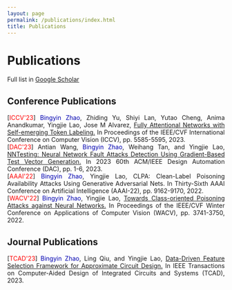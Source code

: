 ```yaml
---
layout: page
permalink: /publications/index.html
title: Publications
---
```


# Publications

Full list in [Google Scholar](https://scholar.google.com/citations?user=wAOPAEoAAAAJ&hl=en)


## Conference Publications
<p align="justify">
[<font color=Red>ICCV'23</font>] <font color=LigthSykBlue>Bingyin Zhao</font>, Zhiding Yu, Shiyi Lan, Yutao Cheng, Anima Anandkumar, Yingjie Lao, Jose M Alvarez, <a href="https://openaccess.thecvf.com/content/ICCV2023/papers/Zhao_Fully_Attentional_Networks_with_Self-emerging_Token_Labeling_ICCV_2023_paper.pdf">Fully Attentional Networks with Self-emerging Token Labeling.</a> In Proceedings of the IEEE/CVF International Conference on Computer Vision (ICCV), pp. 5585-5595, 2023.<br>
[<font color=Red>DAC'23</font>] Antian Wang, <font color=LigthSykBlue>Bingyin Zhao</font>, Weihang Tan, and Yingjie Lao, <a href="https://ieeexplore.ieee.org/abstract/document/10247885">NNTesting: Neural Network Fault Attacks Detection Using Gradient-Based Test Vector Generation.</a> In 2023 60th ACM/IEEE Design Automation Conference (DAC), pp. 1-6, 2023.<br>
[<font color=Red>AAAI'22</font>] <font color=LigthSykBlue>Bingyin Zhao</font>, Yingjie Lao, <a herf="https://ojs.aaai.org/index.php/AAAI/article/view/20902">CLPA: Clean-Label Poisoning Availability Attacks Using Generative Adversarial Nets.</a> In Thirty-Sixth AAAI Conference on Artificial Intelligence (AAAI-22), pp. 9162-9170, 2022.<br>
[<font color=Red>WACV'22</font>] <font color=LigthSykBlue>Bingyin Zhao</font>, Yingjie Lao, <a href="https://openaccess.thecvf.com/content/WACV2022/papers/Zhao_Towards_Class-Oriented_Poisoning_Attacks_Against_Neural_Networks_WACV_2022_paper.pdf">Towards Class-oriented Poisoning Attacks against Neural Networks.</a> In Proceedings of the IEEE/CVF Winter Conference on Applications of Computer Vision (WACV), pp. 3741-3750, 2022.

<br>



## Journal Publications
<p align="justify">
[<font color=Red>TCAD'23</font>] <font color=LigthSykBlue>Bingyin Zhao</font>, Ling Qiu, and Yingjie Lao, <a href="https://ieeexplore.ieee.org/stamp/stamp.jsp?arnumber=10077732">Data-Driven Feature Selection Framework for Approximate Circuit Design.</a> In IEEE Transactions on Computer-Aided Design of Integrated Circuits and Systems (TCAD), 2023.


<!---
<br>



## Patent

- Keshab K. Parhi, Xinmiao Zhang, **Tan, Weihang**., Antian Wang and Yingjie Lao., Regents of the University of Minnesota, Ohio State Innovation Foundation and Clemson University Research Foundation, 2023. [LOW-LATENCY POLYNOMIAL MODULO MULTIPLICATION OVER RING.](https://www.freepatentsonline.com/y2023/0236801.html) U.S. Patent Application 17/582,560.

<br>



## Recent Accepted Papers

- **[ICCAD'23]** **Tan, Weihang**, Yingjie Lao, and Keshab K. Parhi. ["KyberMat: Efficient Accelerator for Matrix-Vector Polynomial Multiplication in CRYSTALS-Kyber Scheme via NTT and Polyphase Decomposition."](https://iccad.com/accepted-papers) Accepted by 2023 IEEE/ACM International Conference on Computer-Aided Design (ICCAD), 2023.


## Preprint Papers

- **Tan, Weihang**, Sin-Wei Chiu, Antian Wang, Yingjie Lao, and Keshab K. Parhi. ["PaReNTT: Low-Latency Parallel Residue Number System and NTT-Based Long Polynomial Modular Multiplication for Homomorphic Encryption."](https://arxiv.org/abs/2303.02237) arXiv preprint arXiv:2303.02237 (2023).
-->





